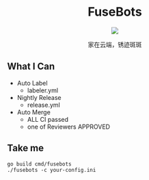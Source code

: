 <div align="center">
<h1>FuseBots</h1>
<img src='https://avatars.githubusercontent.com/u/82190365?s=120&v=4'>

家在云端，锈迹斑斑
</div>


## What I Can
* Auto Label
  - labeler.yml
* Nightly Release
  - release.yml
* Auto Merge
  - ALL CI passed
  - one of Reviewers APPROVED

## Take me
```
go build cmd/fusebots
./fusebots -c your-config.ini
```
